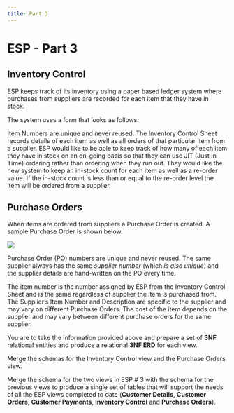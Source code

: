 ```yaml
---
title: Part 3
---
```

# ESP - Part 3

## Inventory Control

ESP keeps track of its inventory using a paper based ledger system where purchases from suppliers are recorded for each item that they have in stock.

The system uses a form that looks as follows:

Item Numbers are unique and never reused. The Inventory Control Sheet records details of each item as well as all orders of that particular item from a supplier. ESP would like to be able to keep track of how many of each item they have in stock on an on-going basis so that they can use JIT (Just In Time) ordering rather than ordering when they run out. They would like the new system to keep an in-stock count for each item as well as a re-order value. If the in-stock count is less than or equal to the re-order level the item will be ordered from a supplier.

## Purchase Orders

When items are ordered from suppliers a Purchase Order is created. A sample Purchase Order is shown below.

![](media/949a6123807fb541c4fd8f0594c49b98.wmf)

Purchase Order (PO) numbers are unique and never reused. The same supplier always has the same *supplier number* (which *is also unique*) and the supplier details are hand-written on the PO every time.

The item number is the number assigned by ESP from the Inventory Control Sheet and is the same regardless of supplier the item is purchased from. The Supplier’s Item Number and Description are specific to the supplier and may vary on different Purchase Orders. The cost of the item depends on the supplier and may vary between different purchase orders for the same supplier.

You are to take the information provided above and prepare a set of **3NF** relational entities and produce a relational **3NF ERD** for each view.

Merge the schemas for the Inventory Control view and the Purchase Orders view.

Merge the schema for the two views in ESP \# 3 with the schema for the previous views to produce a single set of tables that will support the needs of all the ESP views completed to date (**Customer Details**, **Customer Orders**, **Customer Payments**, **Inventory Control** and **Purchase Orders**).
